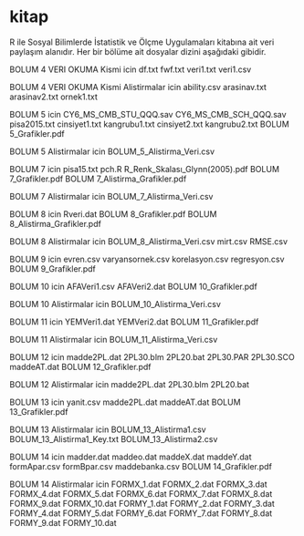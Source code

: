# kitap
R ile Sosyal Bilimlerde İstatistik ve Ölçme Uygulamaları kitabına ait veri paylaşım alanıdır. 
Her bir bölüme ait dosyalar dizini aşağıdaki gibidir. 

BOLUM 4 VERI OKUMA Kismi icin
df.txt
fwf.txt
veri1.txt
veri1.csv

BOLUM 4 VERI OKUMA Kismi Alistirmalar icin
ability.csv
arasinav.txt
arasinav2.txt
ornek1.txt

BOLUM 5 icin
CY6_MS_CMB_STU_QQQ.sav
CY6_MS_CMB_SCH_QQQ.sav
pisa2015.txt
cinsiyet1.txt
kangrubu1.txt
cinsiyet2.txt
kangrubu2.txt
BOLUM 5_Grafikler.pdf

BOLUM 5 Alistirmalar icin
BOLUM_5_Alistirma_Veri.csv

BOLUM 7 icin
pisa15.txt
pch.R
R_Renk_Skalası_Glynn(2005).pdf
BOLUM 7_Grafikler.pdf
BOLUM 7_Alistirma_Grafikler.pdf

BOLUM 7 Alistirmalar icin
BOLUM_7_Alistirma_Veri.csv

BOLUM 8 icin
Rveri.dat
BOLUM 8_Grafikler.pdf
BOLUM 8_Alistirma_Grafikler.pdf

BOLUM 8 Alistirmalar icin
BOLUM_8_Alistirma_Veri.csv
mirt.csv
RMSE.csv

BOLUM 9 icin
evren.csv
varyansornek.csv
korelasyon.csv
regresyon.csv
BOLUM 9_Grafikler.pdf

BOLUM 10 icin
AFAVeri1.csv
AFAVeri2.dat
BOLUM 10_Grafikler.pdf

BOLUM 10 Alistirmalar icin
BOLUM_10_Alistirma_Veri.csv

BOLUM 11 icin
YEMVeri1.dat
YEMVeri2.dat
BOLUM 11_Grafikler.pdf

BOLUM 11 Alistirmalar icin
BOLUM_11_Alistirma_Veri.csv

BOLUM 12 icin
madde2PL.dat
2PL30.blm
2PL20.bat
2PL30.PAR
2PL30.SCO
maddeAT.dat
BOLUM 12_Grafikler.pdf

BOLUM 12 Alistirmalar icin
madde2PL.dat
2PL30.blm
2PL20.bat

BOLUM 13 icin
yanit.csv
madde2PL.dat
maddeAT.dat
BOLUM 13_Grafikler.pdf

BOLUM 13 Alistirmalar icin
BOLUM_13_Alistirma1.csv
BOLUM_13_Alistirma1_Key.txt
BOLUM_13_Alistirma2.csv

BOLUM 14 icin
madder.dat
maddeo.dat
maddeX.dat
maddeY.dat
formApar.csv
formBpar.csv
maddebanka.csv
BOLUM 14_Grafikler.pdf

BOLUM 14 Alistirmalar icin
FORMX_1.dat
FORMX_2.dat
FORMX_3.dat
FORMX_4.dat
FORMX_5.dat
FORMX_6.dat
FORMX_7.dat
FORMX_8.dat
FORMX_9.dat
FORMX_10.dat
FORMY_1.dat
FORMY_2.dat
FORMY_3.dat
FORMY_4.dat
FORMY_5.dat
FORMY_6.dat
FORMY_7.dat
FORMY_8.dat
FORMY_9.dat
FORMY_10.dat




